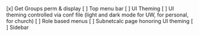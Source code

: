 [x] Get Groups perm & display
[ ] Top menu bar
[ ] UI Theming
[ ] UI theming controlled via conf file (light and dark mode for UW, for personal, for church)
[ ] Role based menus
[ ] Subnetcalc page honoring UI theming
[ ] Sidebar
